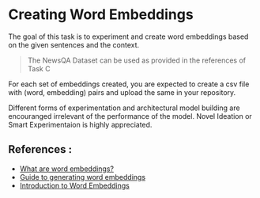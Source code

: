 # Creating Word Embeddings

The goal of this task is to experiment and create word embeddings based on the given sentences and the context. 

> The NewsQA Dataset can be used as provided in the references of Task C

For each set of embeddings created, you are expected to create a csv file with (word, embedding) pairs and upload the same in your repository.

Different forms of experimentation and architectural model building are encouranged irrelevant of the performance of the model. Novel Ideation or Smart Experimentaion is highly appreciated.

## References :
- [What are word embeddings?](https://machinelearningmastery.com/what-are-word-embeddings/)
- [Guide to generating word embeddings](https://www.tensorflow.org/text/guide/word_embeddings)
- [Introduction to Word Embeddings](https://towardsdatascience.com/introduction-to-word-embedding-and-word2vec-652d0c2060fa)